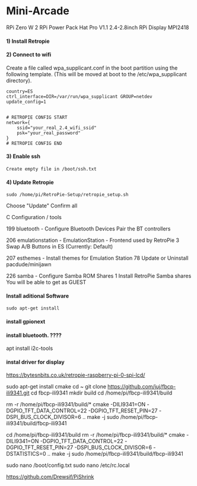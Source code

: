 # Mini-Arcade

RPi Zero W 2
RPi Power Pack Hat Pro V1.1
2.4-2.8inch RPi Display MPI2418

#### 1) Install Retropie

#### 2) Connect to wifi
Create a file called wpa_supplicant.conf in the boot partition using the following template. (This will be moved at boot to the /etc/wpa_supplicant directory).
```
country=ES
ctrl_interface=DIR=/var/run/wpa_supplicant GROUP=netdev
update_config=1


# RETROPIE CONFIG START
network={
    ssid="your_real_2.4_wifi_ssid"
    psk="your_real_password"
}
# RETROPIE CONFIG END
```

#### 3) Enable ssh
```
Create empty file in /boot/ssh.txt
```

#### 4) Update Retropie
```
sudo /home/pi/RetroPie-Setup/retropie_setup.sh
```

Choose "Update"
Confirm all

C  Configuration / tools

199  bluetooth  - Configure Bluetooth Devices
Pair the BT controllers

206  emulationstation  - EmulationStation - Frontend used by RetroPie
3  Swap A/B Buttons in ES (Currently: Default)

207  esthemes  - Install themes for Emulation Station
78   Update or Uninstall pacdude/minijawn

226  samba  - Configure Samba ROM Shares
1  Install RetroPie Samba shares
You will be able to get as GUEST


#### Install aditional Software
```
sudo apt-get install
```


#### install gpionext



#### install bluetooth. ????

apt install i2c-tools




#### instal driver for display
https://bytesnbits.co.uk/retropie-raspberry-pi-0-spi-lcd/

sudo apt-get install cmake
cd ~
git clone https://github.com/juj/fbcp-ili9341.git
cd fbcp-ili9341
mkdir build
cd /home/pi/fbcp-ili9341/build

rm -r /home/pi/fbcp-ili9341/build/*
cmake -DILI9341=ON -DGPIO_TFT_DATA_CONTROL=22 -DGPIO_TFT_RESET_PIN=27 -DSPI_BUS_CLOCK_DIVISOR=6   ..
make -j
sudo /home/pi/fbcp-ili9341/build/fbcp-ili9341

cd /home/pi/fbcp-ili9341/build
rm -r /home/pi/fbcp-ili9341/build/*
cmake -DILI9341=ON -DGPIO_TFT_DATA_CONTROL=22 -DGPIO_TFT_RESET_PIN=27 -DSPI_BUS_CLOCK_DIVISOR=6 -DSTATISTICS=0  ..
make -j
sudo /home/pi/fbcp-ili9341/build/fbcp-ili9341


sudo nano /boot/config.txt
sudo nano /etc/rc.local






https://github.com/Drewsif/PiShrink
